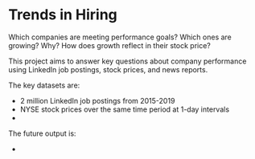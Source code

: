 # Trends in Hiring

Which companies are meeting performance goals? Which ones are growing? Why? How does growth reflect in their stock price?

This project aims to answer key questions about company performance using LinkedIn job postings, stock prices, and news reports.

The key datasets are:

  + 2 million LinkedIn job postings from 2015-2019
  + NYSE stock prices over the same time period at 1-day intervals
  + 

The future output is:

  + 
